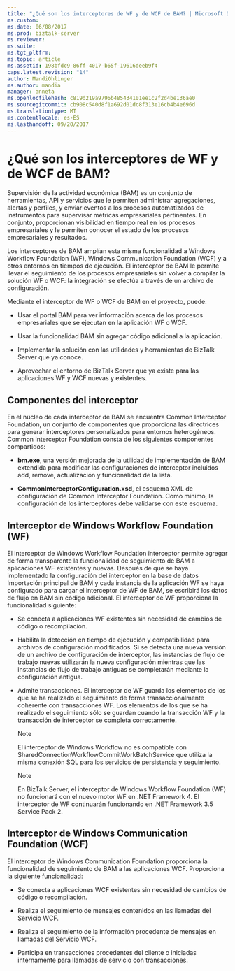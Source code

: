 ```yaml
---
title: "¿Qué son los interceptores de WF y de WCF de BAM? | Microsoft Docs"
ms.custom: 
ms.date: 06/08/2017
ms.prod: biztalk-server
ms.reviewer: 
ms.suite: 
ms.tgt_pltfrm: 
ms.topic: article
ms.assetid: 198bfdc9-86ff-4017-b65f-19616deeb9f4
caps.latest.revision: "14"
author: MandiOhlinger
ms.author: mandia
manager: anneta
ms.openlocfilehash: c819d219a9796b485434101ee1c2f2d4be136ae0
ms.sourcegitcommit: cb908c540d8f1a692d01dc8f313e16cb4b4e696d
ms.translationtype: MT
ms.contentlocale: es-ES
ms.lasthandoff: 09/20/2017
---
```

# <a name="what-are-the-bam-wcf-and-wf-interceptors"></a>¿Qué son los interceptores de WF y de WCF de BAM?
Supervisión de la actividad económica (BAM) es un conjunto de herramientas, API y servicios que le permiten administrar agregaciones, alertas y perfiles, y enviar eventos a los procesos automatizados de instrumentos para supervisar métricas empresariales pertinentes. En conjunto, proporcionan visibilidad en tiempo real en los procesos empresariales y le permiten conocer el estado de los procesos empresariales y resultados.  
  
 Los interceptores de BAM amplían esta misma funcionalidad a Windows Workflow Foundation (WF), Windows Communication Foundation (WCF) y a otros entornos en tiempos de ejecución. El interceptor de BAM le permite llevar el seguimiento de los procesos empresariales sin volver a compilar la solución WF o WCF: la integración se efectúa a través de un archivo de configuración.  
  
 Mediante el interceptor de WF o WCF de BAM en el proyecto, puede:  
  
-   Usar el portal BAM para ver información acerca de los procesos empresariales que se ejecutan en la aplicación WF o WCF.  
  
-   Usar la funcionalidad BAM sin agregar código adicional a la aplicación.  
  
-   Implementar la solución con las utilidades y herramientas de BizTalk Server que ya conoce.  
  
-   Aprovechar el entorno de BizTalk Server que ya existe para las aplicaciones WF y WCF nuevas y existentes.  
  
## <a name="interceptor-components"></a>Componentes del interceptor  
 En el núcleo de cada interceptor de BAM se encuentra Common Interceptor Foundation, un conjunto de componentes que proporciona las directrices para generar interceptores personalizados para entornos heterogéneos. Common Interceptor Foundation consta de los siguientes componentes compartidos:  
  
-   **bm.exe**, una versión mejorada de la utilidad de implementación de BAM extendida para modificar las configuraciones de interceptor incluidos add, remove, actualización y funcionalidad de la lista.  
  
-   **CommonInterceptorConfiguration.xsd**, el esquema XML de configuración de Common Interceptor Foundation. Como mínimo, la configuración de los interceptores debe validarse con este esquema.  
  
## <a name="windows-workflow-foundation-wf-interceptor"></a>Interceptor de Windows Workflow Foundation (WF)  
 El interceptor de Windows Workflow Foundation interceptor permite agregar de forma transparente la funcionalidad de seguimiento de BAM a aplicaciones WF existentes y nuevas. Después de que se haya implementado la configuración del interceptor en la base de datos Importación principal de BAM y cada instancia de la aplicación WF se haya configurado para cargar el interceptor de WF de BAM, se escribirá los datos de flujo en BAM sin código adicional. El interceptor de WF proporciona la funcionalidad siguiente:  
  
-   Se conecta a aplicaciones WF existentes sin necesidad de cambios de código o recompilación.  
  
-   Habilita la detección en tiempo de ejecución y compatibilidad para archivos de configuración modificados. Si se detecta una nueva versión de un archivo de configuración de interceptor, las instancias de flujo de trabajo nuevas utilizarán la nueva configuración mientras que las instancias de flujo de trabajo antiguas se completarán mediante la configuración antigua.  
  
-   Admite transacciones. El interceptor de WF guarda los elementos de los que se ha realizado el seguimiento de forma transaccionalmente coherente con transacciones WF. Los elementos de los que se ha realizado el seguimiento sólo se guardan cuando la transacción WF y la transacción de interceptor se completa correctamente.  
  
    > [!NOTE]
    >  El interceptor de Windows Workflow no es compatible con SharedConnectionWorkflowCommitWorkBatchService que utiliza la misma conexión SQL para los servicios de persistencia y seguimiento.  
  
    > [!NOTE]
    >  En BizTalk Server, el interceptor de Windows Workflow Foundation (WF) no funcionará con el nuevo motor WF en .NET Framework 4. El interceptor de WF continuarán funcionando en .NET Framework 3.5 Service Pack 2.  
  
## <a name="windows-communication-foundation-wcf-interceptor"></a>Interceptor de Windows Communication Foundation (WCF)  
 El interceptor de Windows Communication Foundation proporciona la funcionalidad de seguimiento de BAM a las aplicaciones WCF. Proporciona la siguiente funcionalidad:  
  
-   Se conecta a aplicaciones WCF existentes sin necesidad de cambios de código o recompilación.  
  
-   Realiza el seguimiento de mensajes contenidos en las llamadas del Servicio WCF.  
  
-   Realiza el seguimiento de la información procedente de mensajes en llamadas del Servicio WCF.  
  
-   Participa en transacciones procedentes del cliente o iniciadas internamente para llamadas de servicio con transacciones.